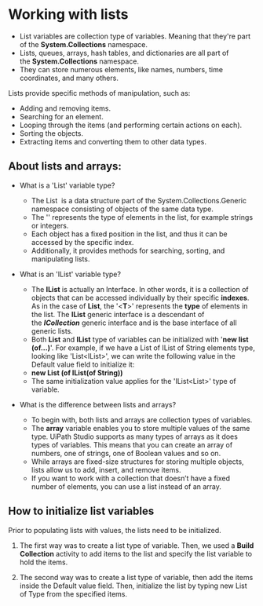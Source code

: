 # Working with lists

- List variables are collection type of variables. Meaning that they're part of the **System.Collections** namespace. 
- Lists, queues, arrays, hash tables, and dictionaries are all part of the **System.Collections** namespace.
- They can store numerous elements, like names, numbers, time coordinates, and many others.

Lists provide specific methods of manipulation, such as:

- Adding and removing items.
- Searching for an element.
- Looping through the items (and performing certain actions on each).
- Sorting the objects.
- Extracting items and converting them to other data types.

## About lists and arrays:

- What is a 'List' variable type?
	- The List<T>  is a data structure part of the System.Collections.Generic namespace consisting of objects of the same data type. 
	- The '<T>' represents the type of elements in the list, for example strings or integers.
	- Each object has a fixed position in the list, and thus it can be accessed by the specific index.
	- Additionally, it provides methods for searching, sorting, and manipulating lists.

- What is an 'IList' variable type?
	- The **IList** is actually an Interface. In other words, it is a collection of objects that can be accessed individually by their specific **indexes**. As in the case of **List**, the '<**T**>' represents the **type** of elements in the list. The **IList<T>** generic interface is a descendant of the **_ICollection<T>_** generic interface and is the base interface of all generic lists. 
	- Both **List** and **IList** type of variables can be initialized with '**new list (of...)**'. For example, if we have a List of IList of String elements type, looking like 'List<IList<String>>', we can write the following value in the Default value field to initialize it:  
	- **new List (of IList(of String))**  
	- The same initialization value applies for the 'IList<List<String>>' type of variable.

- What is the difference between lists and arrays?
	- To begin with, both lists and arrays are collection types of variables.
	- The **array** variable enables you to store multiple values of the same type. UiPath Studio supports as many types of arrays as it does types of variables. This means that you can create an array of numbers, one of strings, one of Boolean values and so on.
	- While arrays are fixed-size structures for storing multiple objects, lists allow us to add, insert, and remove items.
	- If you want to work with a collection that doesn’t have a fixed number of elements, you can use a list instead of an array.

## How to initialize list variables

Prior to populating lists with values, the lists need to be initialized.

1. The first way was to create a list type of variable. Then, we used a **Build Collection** activity to add items to the list and specify the list variable to hold the items. 
    
2. The second way was to create a list type of variable, then add the items inside the Default value field. Then, initialize the list by typing new List of Type from the specified items.